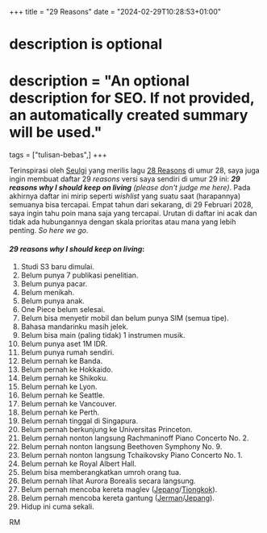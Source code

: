 +++
title = "29 Reasons"
date = "2024-02-29T10:28:53+01:00"

#
# description is optional
#
# description = "An optional description for SEO. If not provided, an automatically created summary will be used."

tags = ["tulisan-bebas",]
+++

Terinspirasi oleh [Seulgi](https://en.wikipedia.org/wiki/Seulgi_(singer)) yang merilis lagu [28 Reasons](https://www.youtube.com/watch?v=G_BYjnopO6U) di umur 28, saya juga ingin membuat daftar 29 *reasons* versi saya sendiri di umur 29 ini: ***29 reasons why I should keep on living** (please don't judge me here)*. Pada akhirnya daftar ini mirip seperti *wishlist* yang suatu saat (harapannya) semuanya bisa tercapai. Empat tahun dari sekarang, di 29 Februari 2028, saya ingin tahu poin mana saja yang tercapai. Urutan di daftar ini acak dan tidak ada hubungannya dengan skala prioritas atau mana yang lebih penting. 
*So here we go*. 

#### *29 reasons why I should keep on living*:

1. Studi S3 baru dimulai.
2. Belum punya 7 publikasi penelitian.
3. Belum punya pacar.
4. Belum menikah.
5. Belum punya anak.
6. One Piece belum selesai.
7. Belum bisa menyetir mobil dan belum punya SIM (semua tipe).
8. Bahasa mandarinku masih jelek.
9. Belum bisa main (paling tidak) 1 instrumen musik.
10. Belum punya aset 1M IDR.
11. Belum punya rumah sendiri.
12. Belum pernah ke Banda.
13. Belum pernah ke Hokkaido.
14. Belum pernah ke Shikoku.
15. Belum pernah ke Lyon.
16. Belum pernah ke Seattle.
17. Belum pernah ke Vancouver.
18. Belum pernah ke Perth.
19. Belum pernah tinggal di Singapura.
20. Belum pernah berkunjung ke Universitas Princeton.
21. Belum pernah nonton langsung Rachmaninoff Piano Concerto No. 2.
22. Belum pernah nonton langsung Beethoven Symphony No. 9.
23. Belum pernah nonton langsung Tchaikovsky Piano  Concerto No. 1.
24. Belum pernah ke Royal Albert Hall.
25. Belum bisa memberangkatkan umroh orang tua.
26. Belum pernah lihat Aurora Borealis secara langsung.
27. Belum pernah mencoba kereta maglev ([Jepang](https://https://en.wikipedia.org/wiki/SCMaglev)/[Tiongkok](https://en.wikipedia.org/wiki/Shanghai_maglev_train)).
28. Belum pernah mencoba kereta gantung ([Jerman](https://https://en.wikipedia.org/wiki/Wuppertal_Schwebebahn)/[Jepang](https://en.wikipedia.org/wiki/Shonan_Monorail)).
29. Hidup ini cuma sekali.

RM

